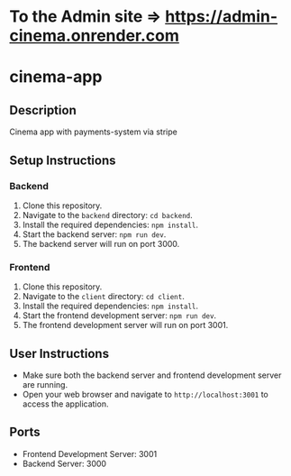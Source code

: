 # To the Admin site => https://admin-cinema.onrender.com

# cinema-app

## Description
Cinema app with payments-system via stripe

## Setup Instructions

### Backend
1. Clone this repository.
2. Navigate to the `backend` directory: `cd backend`.
3. Install the required dependencies: `npm install`.
4. Start the backend server: `npm run dev`.
5. The backend server will run on port 3000.

### Frontend
1. Clone this repository.
2. Navigate to the `client` directory: `cd client`.
3. Install the required dependencies: `npm install`.
4. Start the frontend development server: `npm run dev`.
5. The frontend development server will run on port 3001.

## User Instructions
- Make sure both the backend server and frontend development server are running.
- Open your web browser and navigate to `http://localhost:3001` to access the application.

## Ports
- Frontend Development Server: 3001
- Backend Server: 3000





